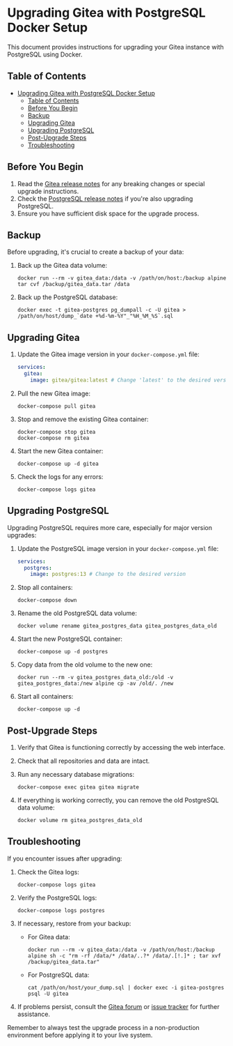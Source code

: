 # Upgrading Gitea with PostgreSQL Docker Setup

This document provides instructions for upgrading your Gitea instance with PostgreSQL using Docker.

## Table of Contents

- [Upgrading Gitea with PostgreSQL Docker Setup](#upgrading-gitea-with-postgresql-docker-setup)
  - [Table of Contents](#table-of-contents)
  - [Before You Begin](#before-you-begin)
  - [Backup](#backup)
  - [Upgrading Gitea](#upgrading-gitea)
  - [Upgrading PostgreSQL](#upgrading-postgresql)
  - [Post-Upgrade Steps](#post-upgrade-steps)
  - [Troubleshooting](#troubleshooting)

## Before You Begin

1. Read the [Gitea release notes](https://github.com/go-gitea/gitea/releases) for any breaking changes or special upgrade instructions.
2. Check the [PostgreSQL release notes](https://www.postgresql.org/docs/release/) if you're also upgrading PostgreSQL.
3. Ensure you have sufficient disk space for the upgrade process.

## Backup

Before upgrading, it's crucial to create a backup of your data:

1. Back up the Gitea data volume:

   ```
   docker run --rm -v gitea_data:/data -v /path/on/host:/backup alpine tar cvf /backup/gitea_data.tar /data
   ```

2. Back up the PostgreSQL database:
   ```
   docker exec -t gitea-postgres pg_dumpall -c -U gitea > /path/on/host/dump_`date +%d-%m-%Y"_"%H_%M_%S`.sql
   ```

## Upgrading Gitea

1. Update the Gitea image version in your `docker-compose.yml` file:

   ```yaml
   services:
     gitea:
       image: gitea/gitea:latest # Change 'latest' to the desired version
   ```

2. Pull the new Gitea image:

   ```
   docker-compose pull gitea
   ```

3. Stop and remove the existing Gitea container:

   ```
   docker-compose stop gitea
   docker-compose rm gitea
   ```

4. Start the new Gitea container:

   ```
   docker-compose up -d gitea
   ```

5. Check the logs for any errors:
   ```
   docker-compose logs gitea
   ```

## Upgrading PostgreSQL

Upgrading PostgreSQL requires more care, especially for major version upgrades:

1. Update the PostgreSQL image version in your `docker-compose.yml` file:

   ```yaml
   services:
     postgres:
       image: postgres:13 # Change to the desired version
   ```

2. Stop all containers:

   ```
   docker-compose down
   ```

3. Rename the old PostgreSQL data volume:

   ```
   docker volume rename gitea_postgres_data gitea_postgres_data_old
   ```

4. Start the new PostgreSQL container:

   ```
   docker-compose up -d postgres
   ```

5. Copy data from the old volume to the new one:

   ```
   docker run --rm -v gitea_postgres_data_old:/old -v gitea_postgres_data:/new alpine cp -av /old/. /new
   ```

6. Start all containers:
   ```
   docker-compose up -d
   ```

## Post-Upgrade Steps

1. Verify that Gitea is functioning correctly by accessing the web interface.
2. Check that all repositories and data are intact.
3. Run any necessary database migrations:

   ```
   docker-compose exec gitea gitea migrate
   ```

4. If everything is working correctly, you can remove the old PostgreSQL data volume:
   ```
   docker volume rm gitea_postgres_data_old
   ```

## Troubleshooting

If you encounter issues after upgrading:

1. Check the Gitea logs:

   ```
   docker-compose logs gitea
   ```

2. Verify the PostgreSQL logs:

   ```
   docker-compose logs postgres
   ```

3. If necessary, restore from your backup:

   - For Gitea data:
     ```
     docker run --rm -v gitea_data:/data -v /path/on/host:/backup alpine sh -c "rm -rf /data/* /data/..?* /data/.[!.]* ; tar xvf /backup/gitea_data.tar"
     ```
   - For PostgreSQL data:
     ```
     cat /path/on/host/your_dump.sql | docker exec -i gitea-postgres psql -U gitea
     ```

4. If problems persist, consult the [Gitea forum](https://discourse.gitea.io/) or [issue tracker](https://github.com/go-gitea/gitea/issues) for further assistance.

Remember to always test the upgrade process in a non-production environment before applying it to your live system.
